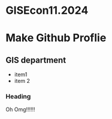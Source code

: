 # GISEcon11.2024
# Make Github Proflie
## GIS department 
- item1
- item 2

### Heading

Oh Omg!!!!!!

